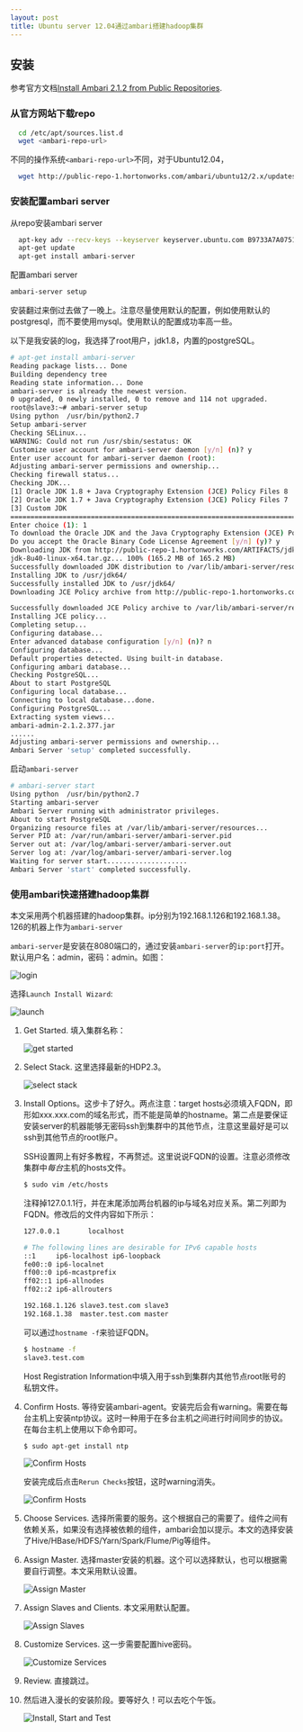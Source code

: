 ```yaml
---
layout: post
title: Ubuntu server 12.04通过ambari搭建hadoop集群
---
```


## 安装

参考官方文档[Install Ambari 2.1.2 from Public Repositories](https://cwiki.apache.org/confluence/display/AMBARI/Install+Ambari+2.1.2+from+Public+Repositories).

### 从官方网站下载repo

```bash
  cd /etc/apt/sources.list.d
  wget <ambari-repo-url>
```

不同的操作系统`<ambari-repo-url>`不同，对于Ubuntu12.04，

```bash
  wget http://public-repo-1.hortonworks.com/ambari/ubuntu12/2.x/updates/2.1.2/ambari.list
```

### 安装配置ambari server

从repo安装ambari server

```bash
  apt-key adv --recv-keys --keyserver keyserver.ubuntu.com B9733A7A07513CAD
  apt-get update
  apt-get install ambari-server
```

配置ambari server

```bash
ambari-server setup
```

安装翻过来倒过去做了一晚上。注意尽量使用默认的配置，例如使用默认的postgresql，而不要使用mysql。使用默认的配置成功率高一些。

以下是我安装的log，我选择了root用户，jdk1.8，内置的postgreSQL。

```bash
# apt-get install ambari-server
Reading package lists... Done
Building dependency tree       
Reading state information... Done
ambari-server is already the newest version.
0 upgraded, 0 newly installed, 0 to remove and 114 not upgraded.
root@slave3:~# ambari-server setup
Using python  /usr/bin/python2.7
Setup ambari-server
Checking SELinux...
WARNING: Could not run /usr/sbin/sestatus: OK
Customize user account for ambari-server daemon [y/n] (n)? y
Enter user account for ambari-server daemon (root):
Adjusting ambari-server permissions and ownership...
Checking firewall status...
Checking JDK...
[1] Oracle JDK 1.8 + Java Cryptography Extension (JCE) Policy Files 8
[2] Oracle JDK 1.7 + Java Cryptography Extension (JCE) Policy Files 7
[3] Custom JDK
==============================================================================
Enter choice (1): 1
To download the Oracle JDK and the Java Cryptography Extension (JCE) Policy Files you must accept the license terms found at http://www.oracle.com/technetwork/java/javase/terms/license/index.html and not accepting will cancel the Ambari Server setup and you must install the JDK and JCE files manually.
Do you accept the Oracle Binary Code License Agreement [y/n] (y)? y
Downloading JDK from http://public-repo-1.hortonworks.com/ARTIFACTS/jdk-8u40-linux-x64.tar.gz to /var/lib/ambari-server/resources/jdk-8u40-linux-x64.tar.gz
jdk-8u40-linux-x64.tar.gz... 100% (165.2 MB of 165.2 MB)
Successfully downloaded JDK distribution to /var/lib/ambari-server/resources/jdk-8u40-linux-x64.tar.gz
Installing JDK to /usr/jdk64/
Successfully installed JDK to /usr/jdk64/
Downloading JCE Policy archive from http://public-repo-1.hortonworks.com/ARTIFACTS/jce_policy-8.zip to /var/lib/ambari-server/resources/jce_policy-8.zip

Successfully downloaded JCE Policy archive to /var/lib/ambari-server/resources/jce_policy-8.zip
Installing JCE policy...
Completing setup...
Configuring database...
Enter advanced database configuration [y/n] (n)? n
Configuring database...
Default properties detected. Using built-in database.
Configuring ambari database...
Checking PostgreSQL...
About to start PostgreSQL
Configuring local database...
Connecting to local database...done.
Configuring PostgreSQL...
Extracting system views...
ambari-admin-2.1.2.377.jar
......
Adjusting ambari-server permissions and ownership...
Ambari Server 'setup' completed successfully.
```

启动`ambari-server`

```bash
# ambari-server start
Using python  /usr/bin/python2.7
Starting ambari-server
Ambari Server running with administrator privileges.
About to start PostgreSQL
Organizing resource files at /var/lib/ambari-server/resources...
Server PID at: /var/run/ambari-server/ambari-server.pid
Server out at: /var/log/ambari-server/ambari-server.out
Server log at: /var/log/ambari-server/ambari-server.log
Waiting for server start....................
Ambari Server 'start' completed successfully.
```

### 使用ambari快速搭建hadoop集群

本文采用两个机器搭建的hadoop集群。ip分别为192.168.1.126和192.168.1.38。126的机器上作为`ambari-server`

`ambari-server`是安装在8080端口的，通过安装`ambari-server`的`ip:port`打开。默认用户名：admin，密码：admin。如图：

![login]({{base.siteurl}}/images/ambari/1.png)

选择`Launch Install Wizard`:

![launch]({{base.siteurl}}/images/ambari/2.png)

1. Get Started. 填入集群名称：

    ![get started]({{site.baseurl}}/images/ambari/3.png)

2. Select Stack. 这里选择最新的HDP2.3。

    ![select stack]({{site.baseurl}}/images/ambari/4.png)

3. Install Options。这步卡了好久。两点注意：target hosts必须填入FQDN，即形如xxx.xxx.com的域名形式，而不能是简单的hostname。第二点是要保证安装server的机器能够无密码ssh到集群中的其他节点，注意这里最好是可以ssh到其他节点的root账户。

    SSH设置网上有好多教程，不再赘述。这里说说FQDN的设置。注意必须修改集群中*每台*主机的hosts文件。

    ```bash
    $ sudo vim /etc/hosts
    ```

    注释掉127.0.1.1行，并在末尾添加两台机器的ip与域名对应关系。第二列即为FQDN。修改后的文件内容如下所示：

    ```bash
    127.0.0.1       localhost

    # The following lines are desirable for IPv6 capable hosts
    ::1     ip6-localhost ip6-loopback
    fe00::0 ip6-localnet
    ff00::0 ip6-mcastprefix
    ff02::1 ip6-allnodes
    ff02::2 ip6-allrouters

    192.168.1.126 slave3.test.com slave3
    192.168.1.38  master.test.com master
    ```

    可以通过`hostname -f`来验证FQDN。

    ```bash
    $ hostname -f
    slave3.test.com
    ```

    Host Registration Information中填入用于ssh到集群内其他节点root账号的私钥文件。

4. Confirm Hosts. 等待安装ambari-agent。安装完后会有warning。需要在每台主机上安装ntp协议。这时一种用于在多台主机之间进行时间同步的协议。在每台主机上使用以下命令即可。

    ```bash
    $ sudo apt-get install ntp
    ```

    ![Confirm Hosts]({{site.baseurl}}/images/ambari/5.png)

    安装完成后点击`Rerun Checks`按钮，这时warning消失。

    ![Confirm Hosts]({{site.baseurl}}/images/ambari/6.png)


5. Choose Services. 选择所需要的服务。这个根据自己的需要了。组件之间有依赖关系，如果没有选择被依赖的组件，ambari会加以提示。本文的选择安装了Hive/HBase/HDFS/Yarn/Spark/Flume/Pig等组件。


6. Assign Master. 选择master安装的机器。这个可以选择默认，也可以根据需要自行调整。本文采用默认设置。

    ![Assign Master]({{site.baseurl}}/images/ambari/8.png)

7. Assign Slaves and Clients. 本文采用默认配置。

    ![Assign Slaves]({{site.baseurl}}/images/ambari/9.png)

8. Customize Services. 这一步需要配置hive密码。

    ![Customize Services]({{site.baseurl}}/images/ambari/10.png)

9. Review. 直接跳过。

10. 然后进入漫长的安装阶段。要等好久！可以去吃个午饭。

    ![Install, Start and Test]({{site.baseurl}}/images/ambari/11.png)
